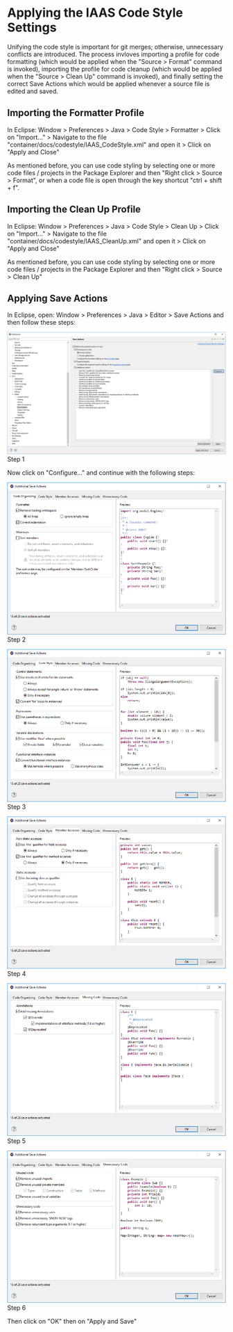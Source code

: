 # Applying the IAAS Code Style Settings
Unifying the code style is important for git merges; otherwise, unnecessary conflicts are introduced.
The process invloves importing a profile for code formatting (which would be applied when the "Source > Format" command is invoked), importing the profile for code cleanup  (which would be applied when the "Source > Clean Up" command is invoked), and finally setting the correct Save Actions which would be applied whenever a source file is edited and saved.

## Importing the Formatter Profile
In Eclipse:
Window > Preferences > Java > Code Style > Formatter > Click on "Import..." > Navigate to the file "container/docs/codestyle/IAAS_CodeStyle.xml" and open it > Click on "Apply and Close"

As mentioned before, you can use code styling by selecting one or more code files / projects in the Package Explorer and then "Right click > Source > Format", or when a code file is open through the key shortcut "ctrl + shift + f".

## Importing the Clean Up Profile
In Eclipse:
Window > Preferences > Java > Code Style > Clean Up > Click on "Import..." > Navigate to the file "container/docs/codestyle/IAAS_CleanUp.xml" and open it > Click on "Apply and Close"

As mentioned before, you can use code styling by selecting one or more code files / projects in the Package Explorer and then "Right click > Source > Clean Up"


## Applying Save Actions
In Eclipse, open:
Window > Preferences > Java > Editor > Save Actions
and then follow these steps:

![Step 1](IAAS_SaveActions.png)
Step 1

Now click on "Configure..." and continue with the following steps:

![Step 2](IAAS_SaveActions_1.png)
Step 2

![Step 3](IAAS_SaveActions_2.png)
Step 3


![Step 4](IAAS_SaveActions_3.png)
Step 4

![Step 5](IAAS_SaveActions_4.png)
Step 5

![Step 6](IAAS_SaveActions_5.png)
Step 6

Then click on "OK" then on "Apply and Save"